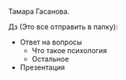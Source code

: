 Тамара Гасанова.

Дз (Это все отправить в папку):
 - Ответ на вопросы
	 - Что такое психология
	 - Остальное
 - Презентация